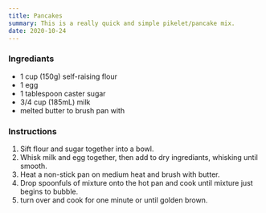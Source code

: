 ```yaml
---
title: Pancakes
summary: This is a really quick and simple pikelet/pancake mix.
date: 2020-10-24
---
```


### Ingrediants

* 1 cup (150g) self-raising flour
* 1 egg
* 1 tablespoon caster sugar
* 3/4 cup (185mL) milk
* melted butter to brush pan with

### Instructions

1. Sift flour and sugar together into a bowl.
1. Whisk milk and egg together, then add to dry ingrediants, whisking until smooth.
1. Heat a non-stick pan on medium heat and brush with butter.
1. Drop spoonfuls of mixture onto the hot pan and cook until mixture just begins to bubble.
1. turn over and cook for one minute or until golden brown.

